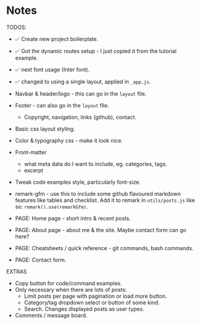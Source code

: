 # Notes

TODOS:

- ✅ Create new project boilerplate.
- ✅ Got the dynamic routes setup - I just copied it from the tutorial example.
- ✅ next font usage (Inter font).
- ✅ changed to using a single layout, applied in `_app.js`.
- Navbar & header/logo - this can go in the `layout` file.
- Footer - can also go in the `layout` file.
  - Copyright, navigation, links (github), contact.
- Basic css layout styling.
- Color & typography css - make it look nice.
- Front-matter
  - what meta data do I want to include, eg. categories, tags.
  - excerpt
- Tweak code examples style, particularly font-size.
- remark-gfm - use this to include some github flavoured markdown features like tables and checklist. Add it to remark in `utils/posts.js` like so: `remark().use(remarkGfm)`.

- PAGE: Home page - short intro & recent posts.
- PAGE: About page - about me & the site. Maybe contact form can go here?
- PAGE: Cheatsheets / quick reference - git commands, bash commands.
- PAGE: Contact form.

EXTRAS

- Copy button for code/command examples.
- Only necessary when there are lots of posts:
  - Limit posts per page with pagination or load more button.
  - Category/tag dropdown select or button of some kind.
  - Search. Changes displayed posts as user types.
- Comments / message board.
